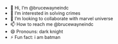 - 👋 Hi, I’m @brucewayneindc
- 👀 I’m interested in solving crimes
- 💞️ I’m looking to collaborate with marvel universe
- 📫 How to reach me @brucewayneindc
- 😄 Pronouns: dark knight
- ⚡ Fun fact: i am batman

<!---
brucewayneindc/brucewayneindc is a ✨ special ✨ repository because its `README.md` (this file) appears on your GitHub profile.
You can click the Preview link to take a look at your changes.
--->

